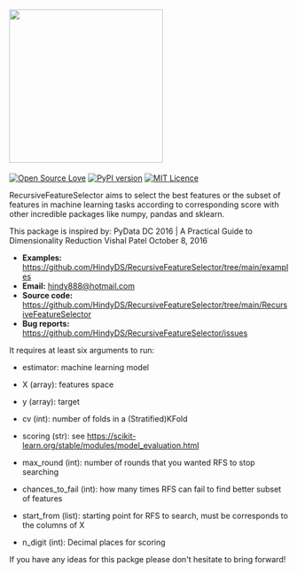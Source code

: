# <img src="https://raw.githubusercontent.com/HindyDS/RecursiveFeatureSelector/main/logo/RFS%2010.5.2021.png" height="277">

[![Open Source Love](https://badges.frapsoft.com/os/v2/open-source.svg?v=103)](https://github.com/ellerbrock/open-source-badges/)
[![PyPI version](https://badge.fury.io/py/RecursiveFeatureSelector.svg)](https://badge.fury.io/py/RecursiveFeatureSelector)
[![MIT Licence](https://badges.frapsoft.com/os/mit/mit.svg?v=103)](https://opensource.org/licenses/mit-license.php)

RecursiveFeatureSelector aims to select the best features or the subset of features in machine learning tasks according to corresponding score with other incredible packages like numpy, pandas and sklearn.

This package is inspired by: 
PyData DC 2016 | A Practical Guide to Dimensionality Reduction 
Vishal Patel
October 8, 2016

- **Examples:** https://github.com/HindyDS/RecursiveFeatureSelector/tree/main/examples
- **Email:** hindy888@hotmail.com
- **Source code:** https://github.com/HindyDS/RecursiveFeatureSelector/tree/main/RecursiveFeatureSelector
- **Bug reports:** https://github.com/HindyDS/RecursiveFeatureSelector/issues

It requires at least six arguments to run:

- estimator: machine learning model
- X (array): features space
- y (array): target
- cv (int): number of folds in a (Stratified)KFold
- scoring (str): see https://scikit-learn.org/stable/modules/model_evaluation.html

- max_round (int): number of rounds that you wanted RFS to stop searching
- chances_to_fail (int): how many times RFS can fail to find better subset of features 
- start_from (list): starting point for RFS to search, must be corresponds to the columns of X
- n_digit (int): Decimal places for scoring

If you have any ideas for this packge please don't hesitate to bring forward!
